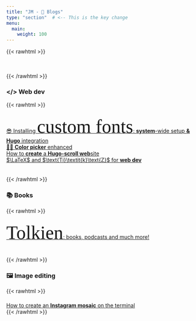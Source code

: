 ```yaml
---
title: "JM - 💭 Blogs"
type: "section"  # <-- This is the key change
menu:
  main:
    weight: 100
---
```



<!-- Read layouts/shortcodes/rawhtml.html to insert raw HTML -->
{{< rawhtml >}}
<div class="html-content">
  <br>
  <br>
</div>
{{< /rawhtml >}}

### </> Web dev

<!-- Read layouts/shortcodes/rawhtml.html to insert raw HTML -->
{{< rawhtml >}}
<div class="html-content">
  <div style="height: 0.5em;"></div> <!-- Half line break -->

  <a href="/blogs/nerd_fonts_and_more/" class="no-underline-except-hover">
  😎 Installing 
  <span style="font-family: 'Great Vibes', cursive; font-size: 3.1rem;">custom fonts</span>:
  <strong>system</strong>-wide setup <strong>& Hugo</strong> integration
  </a>

  <br>
  <a href="/blogs/color_picker/" class="no-underline-except-hover">
  🎨🧪 <strong>Color picker</strong> enhanced
  </a>

  <br>
  <a href="/blogs/create_hugo_website/" class="no-underline-except-hover">
  How to <strong>create</strong> a <strong>Hugo-scroll web</strong>site
  </a>

  <br>
  <a href="/blogs/latex_for_webdev/" class="no-underline-except-hover">
  $\LaTeX$ and $\text{Ti}\textit{k}\text{Z}$ for <strong>web dev</strong>
  </a>

  <br>
  <br>
  <br>
</div>
{{< /rawhtml >}}

### 📚 Books

<!-- Read layouts/shortcodes/rawhtml.html to insert raw HTML -->
{{< rawhtml >}}
<div class="html-content">
  <div style="height: 0.5em;"></div> <!-- Half line break -->

  <a href="/blogs/tolkien/" class="no-underline-except-hover">
  <span style="font-family: 'MiddleEarth JoannaVu', cursive; font-size: 3.1rem;">Tolkien</span>:
  books, podcasts and much more!
  </a>

  <br>
  <br>
  <br>
</div>
{{< /rawhtml >}}

### 🖼️ Image editing

<!-- Read layouts/shortcodes/rawhtml.html to insert raw HTML -->
{{< rawhtml >}}
<div class="html-content">
  <div style="height: 0.5em;"></div> <!-- Half line break -->

  <a href="/blogs/instagram_mosaic/" class="no-underline-except-hover">
  How to create an <strong>Instagram mosaic</strong> on the terminal</a>
  <br>
</div>
{{< /rawhtml >}}
